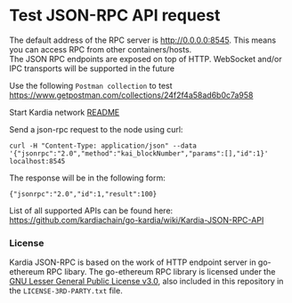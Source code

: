# Test JSON-RPC API request

The default address of the RPC server is http://0.0.0.0:8545. This means you can access RPC from other
containers/hosts.  
The JSON RPC endpoints are exposed on top of HTTP. WebSocket and/or IPC transports will be supported in the future

Use the following `Postman collection` to test
https://www.getpostman.com/collections/24f2f4a58ad6b0c7a958

Start Kardia network [README](https://github.com/kardiachain/go-kardia/tree/master/README.md)

Send a json-rpc request to the node using curl:

```
curl -H "Content-Type: application/json" --data '{"jsonrpc":"2.0","method":"kai_blockNumber","params":[],"id":1}' localhost:8545
```

The response will be in the following form:

```
{"jsonrpc":"2.0","id":1,"result":100}
```

List of all supported APIs can be found here: https://github.com/kardiachain/go-kardia/wiki/Kardia-JSON-RPC-API

### License
Kardia JSON-RPC is based on the work of HTTP endpoint server in go-ethereum RPC libary.
The go-ethereum RPC library is licensed under the
[GNU Lesser General Public License v3.0](https://www.gnu.org/licenses/lgpl-3.0.en.html), also
included in this repository in the `LICENSE-3RD-PARTY.txt` file.
